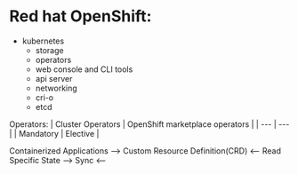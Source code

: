 # Red hat OpenShift:
- kubernetes
  - storage
  - operators
  - web console and CLI tools
  - api server
  - networking
  - cri-o
  - etcd

Operators:
| Cluster Operators | OpenShift marketplace operators |
| --- | --- |
| Mandatory | Elective |

Containerized Applications --> Custom Resource Definition(CRD) <-- Read Specific State --> Sync
                                                                                       <--


